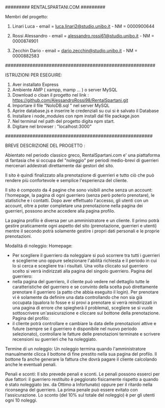 ######### RENTALSPARTANI.COM #########

Membri del progetto: 

1) Linari Luca - email = luca.linari2@studio.unibo.it - NM = 0000900644

2) Rossi Alessandro - email = alessandro.rossi61@studio.unibo.it - NM = 0000874901

3) Zecchin Dario - email = dario.zecchin@studio.unibo.it - NM = 0000882583


#######################################################

ISTRUZIONI PER ESEGUIRE: 

1. Aver installato Express
2. Ambiente AMP ( xampp, mamp ... ) o server MySQL
3. Download o cloan il progetto nel link : https://github.com/AlessandroRossi98/RentalSpartani.git
4. Importare il file     "NoloDB.sql " nel server MySQL
5. Aprire database.js e inserire le credenziali su cui si è salvato il Database
6. Installare i node_modules con npm install dal file package.json
7. Nel terminal nel path del progetto digita npm start.
8. Digitare nel browser  : "localhost:3000" 



######################################################

BREVE DESCRIZIONE DEL PROGETTO : 

Abientato nel periodo classico greco, RentalSpartani.com e' una piattaforma di fantasia che si occupa del "noleggio" per periodi medio-brevi di guerrieri mercenari addestrati direttamente dai gestori del sito. 

Il sito è quindi finalizzato alla prenotazione di guerrieri e tutto ciò che può rendere più confortevole e semplice l'esperienza del cliente.

Il sito è composto da 4 pagine che sono visibili anche senza un account: l'homepage, la pagina di ogni guerriero (senza però poterlo prenotare), le statistiche e i contatti. 
Dopo aver effettuato l'accesso, gli utenti con un account, oltre a poter completare una prenotazione nella pagina dei guerrieri, possono anche accedere alla pagina profilo. 

La pagina profilo è diversa per un amministratore e un cliente. Il primo potrà gestire praticamente ogni aspetto del sito (prenotazione, guerrieri e utenti) mentre il secondo potrà solamente gestire i propri dati personali e le proprie prenotazioni. 

Modalità di noleggio:
Homepage:
- Per scegliere il guerriero da noleggiare si può scorrere tra tutti i guerrieri e sceglierne uno oppure selezionare l'abilità richiesta e il periodo in cui lo si cerca e scegliere tra i risultati. Una volta cliccato sul guerriero scelto si verrà indirizzati alla pagina del singolo guerriero.
Pagina del guerriero:
- nella pagina del guerriero, il cliente può vedere nel dettaglio tutte le caratteristiche del guerriero e se convinto della scelta può direttamente prenotare il guerriero (a patto che abbia eseguito il login). Per prenotare vi è solamente da definire una data controllando che non sia già occupata (qualora lo fosse e si provi a prenotare si verrà reindirizzati in una pagina di errore che spiegherà il problema), scegliere se si vuole sottoscrivere un'assicurazione e cliccare sul bottone della prenotazione.
Pagina del profilo:
- il cliente potrà controllare e cambiare la data delle prenotazioni attive e future (sempre se il guerriero è disponibile nel nuovo periodo selezionato), controllare le fatture delle prenotazioni terminate e scrivere recensioni su guerrieri che ha noleggiato.

Termine di un noleggio:
Un noleggio termina quando l'amministratore manualmente clicca il bottone di fine prestito nella sua pagina del profilo. Il bottone fa anche generare la fattura che dovrà pagare il cliente calcolando anche le eventuali penali.

Penali e sconti:
Il sito prevede penali e sconti. Le penali possono esserci per due fattori: il guerriero restituito è peggiorato fisicamente rispetto a quando è stato noleggiato (ex. da Ottimo a Infortunato) oppure per il ritardo nella riconsegna del guerriero. La prima penale può essere evitato con l'assicurazione.
Lo sconto (del 10% sul totale del noleggio) è per gli utenti ogni 10 noleggi.  





